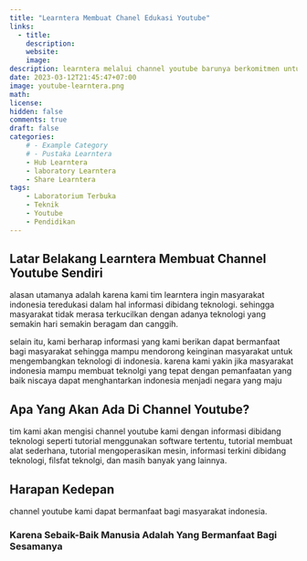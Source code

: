 ```yaml
---
title: "Learntera Membuat Chanel Edukasi Youtube"
links:
  - title: 
    description: 
    website: 
    image:
description: learntera melalui channel youtube barunya berkomitmen untuk mengedukasi masyarakat indonesia dalam bidang teknologi. khususnya dalam bidang teknologi keteknikan. 
date: 2023-03-12T21:45:47+07:00
image: youtube-learntera.png
math: 
license: 
hidden: false
comments: true
draft: false
categories:
    # - Example Category
    # - Pustaka Learntera
    - Hub Learntera
    - laboratory Learntera
    - Share Learntera
tags: 
    - Laboratorium Terbuka
    - Teknik
    - Youtube
    - Pendidikan
---
```


<!-- gunakan ## untuk membuat judul -->
<!-- gunakan ### untuk membuat subjudul -->
<!-- gunakan template dibawah untuk memasukkan gambar  -->
<!-- ![pengecekan sistem elektrikal pada alat](elektrikal.jpeg) -->
<!-- ini adalah cara menambahkan link -->
<!-- [ahmad yusuf maulana](https://github.com/yuuahmad) -->
<!-- dan ini adalah emphasis -->
<!-- _jangan pernah mencobanya_ -->
<!-- __jangan pernah mencobanya__ -->
## Latar Belakang Learntera Membuat Channel Youtube Sendiri
alasan utamanya adalah karena kami tim learntera ingin masyarakat indonesia teredukasi dalam hal informasi dibidang teknologi. sehingga masyarakat tidak merasa terkucilkan dengan adanya teknologi yang semakin hari semakin beragam dan canggih.

selain itu, kami berharap informasi yang kami berikan dapat bermanfaat bagi masyarakat sehingga mampu mendorong keinginan masyarakat untuk mengembangkan teknologi di indonesia. karena kami yakin jika masyarakat indonesia mampu membuat teknolgi yang tepat dengan pemanfaatan yang baik niscaya dapat menghantarkan indonesia menjadi negara yang maju

## Apa Yang Akan Ada Di Channel Youtube?
tim kami akan mengisi channel youtube kami dengan informasi dibidang teknologi seperti tutorial menggunakan software tertentu, tutorial membuat alat sederhana, tutorial mengoperasikan mesin, informasi terkini dibidang teknologi, filsfat teknolgi, dan masih banyak yang lainnya.

## Harapan Kedepan
channel youtube kami dapat bermanfaat bagi masyarakat indonesia.

### Karena Sebaik-Baik Manusia Adalah Yang Bermanfaat Bagi Sesamanya
